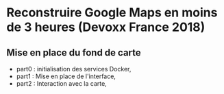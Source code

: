 # Reconstruire Google Maps en moins de 3 heures (Devoxx France 2018)

## Mise en place du fond de carte
- part0 : initialisation des services Docker,
- part1 : Mise en place de l'interface,
- part2 : Interaction avec la carte,